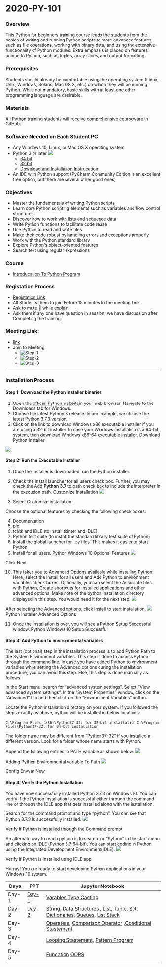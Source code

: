 # 2020-PY-101

### Overview
This Python for beginners training course leads the students from the basics of writing and running Python scripts to more advanced features such as file operations, working with binary data, and using the extensive functionality of Python modules. Extra emphasis is placed on features unique to Python, such as tuples, array slices, and output formatting.

### Prerequisites
Students should already be comfortable using the operating system (Linux, Unix, Windows, Solaris, Mac OS X, etc.) on which they will be running Python. While not mandatory, basic skills with at least one other programming language are desirable.
### Materials
All Python training students will receive comprehensive courseware in GitHub.

### Software Needed on Each Student PC
* Any Windows 10, Linux, or Mac OS X operating system
* Python 3 or later
  ![](https://lh3.googleusercontent.com/-6W_a1QS8RfM/X1sv1nJAS5I/AAAAAAAAp3Q/Yg5jrQn32ZQMUZ_h9SIt23jmktMBlPlFwCK8BGAsYHg/s0/2020-09-11.png)
  * [64 bit](https://www.python.org/ftp/python/3.7.9/python-3.7.9-amd64.exe)
  * [32 bit](https://www.python.org/ftp/python/3.7.9/python-3.7.9-amd64-webinstall.exe)
  * [Download and Installation Instrucation]()
* An IDE with Python support (PyCharm Community Edition is an excellent free option, but there are several other good ones)
### Objectives
* Master the fundamentals of writing Python scripts
* Learn core Python scripting elements such as variables and flow control structures
* Discover how to work with lists and sequence data
* Write Python functions to facilitate code reuse
* Use Python to read and write files
* Make their code robust by handling errors and exceptions properly
* Work with the Python standard library
* Explore Python's object-oriented features
* Search text using regular expressions
### Course 
* [Introducation To Python Program ](https://github.com/reddyprasade/2020-PY-101/blob/master/PPT/Introduction%20to%20Python%20Programming.pdf)

### Registation Process 
* [Registation Link](https://forms.gle/iyT5kxrTZKRUT7n49)
* All Students them to join Before 15 minutes to the meeting Link
* Ask to mute 🔕 while explain
* Ask them if any one have question in session, we have discussion after Completing the training

### Meeting Link:
* [link](https://meet.google.com/ppp-feno-gqb)
* Join to Meeting 
  * ![Step-1](https://lh3.googleusercontent.com/-CzELC5wghnY/X19_jCahhqI/AAAAAAAAAHo/Cp3Dm7B2RVc6JxjRfNne1343LGOWNJrBwCK8BGAsYHg/s0/2020-09-14.png)
  * ![Step-2](https://lh3.googleusercontent.com/-vMOP_ZFncC4/X199gHWNnmI/AAAAAAAAp6I/dFSBb0WzVvAS6c00TKmAXkPFH536gfo_gCK8BGAsYHg/s0/2020-09-14.png)
  * ![Step-3](https://lh3.googleusercontent.com/-8ytudhew9w8/X19-itFNGWI/AAAAAAAAp6Q/EvzCtodZo88hqomUmY2N0XB9t4V8j9GrQCK8BGAsYHg/s0/2020-09-14.png)

***
### Installation Process
#### **Step 1:** Download the Python Installer binaries
1. Open the [official Python website](https://www.python.org/downloads/windows/)in your web browser. Navigate to the Downloads tab for Windows.
2. Choose the latest Python 3 release. In our example, we choose the latest Python 3.7.3 version.
3. Click on the link to download Windows x86 executable installer if you are using a 32-bit installer. In case your Windows installation is a 64-bit system, then download Windows x86-64 executable installer.
Download Python Installer

![](https://cdn.journaldev.com/wp-content/uploads/2019/06/DownloadRel.png)

#### **Step 2:** Run the Executable Installer
1. Once the installer is downloaded, run the Python installer.
2. Check the Install launcher for all users check box. Further, you may check the Add **Python 3.7** to path check box to include the interpreter in the execution path.
Customize Installation
![](https://cdn.journaldev.com/wp-content/uploads/2019/06/customize_installation.png)

3. Select Customize installation.
  
Choose the optional features by checking the following check boxes:

4. Documentation
5. pip
6. tcl/tk and IDLE (to install tkinter and IDLE)
7. Python test suite (to install the standard library test suite of Python)
8. Install the global launcher for `.py` files. This makes it easier to start Python
9. Install for all users.
Python Windows 10 Optional Features
![](https://cdn.journaldev.com/wp-content/uploads/2019/06/optional_features-1.png)

Click Next.

10. This takes you to Advanced Options available while installing Python. Here, select the Install for all users and Add Python to environment variables check boxes.
Optionally, you can select the Associate files with Python, Create shortcuts for installed applications and other advanced options. Make note of the python installation directory displayed in this step. You would need it for the next step.
![](https://cdn.journaldev.com/wp-content/uploads/2019/06/advanced_options.png)

After selecting the Advanced options, click Install to start installation.
![](https://cdn.journaldev.com/wp-content/uploads/2019/06/setup_successful.png)
Python Installer Advanced Options

11. Once the installation is over, you will see a Python Setup Successful window.
Python Windows 10 Setup Successful

#### **Step 3:** Add Python to environmental variables
The last (optional) step in the installation process is to add Python Path to the System Environment variables. This step is done to access Python through the command line. In case you have added Python to environment variables while setting the Advanced options during the installation procedure, you can avoid this step. Else, this step is done manually as follows.

In the Start menu, search for “advanced system settings”. Select “View advanced system settings”. In the “System Properties” window, click on the “Advanced” tab and then click on the “Environment Variables” button.

Locate the Python installation directory on your system. If you followed the steps exactly as above, python will be installed in below locations:


`C:\Program Files (x86)\Python37-32: for 32-bit installation`
`C:\Program Files\Python37-32: for 64-bit installation`

The folder name may be different from “Python37-32” if you installed a different version. Look for a folder whose name starts with Python.

Append the following entries to PATH variable as shown below:
![](https://cdn.journaldev.com/wp-content/uploads/2019/06/environmentalvar_to-path.png)

Adding Python Environmental variable To Path
![](https://cdn.journaldev.com/wp-content/uploads/2019/06/config_envvar_new-1.png)

Config Envvar New

#### **Step 4: Verify the Python Installation**

You have now successfully installed Python 3.7.3 on Windows 10. You can verify if the Python installation is successful either through the command line or through the IDLE app that gets installed along with the installation.

Search for the command prompt and type “python”. You can see that Python 3.7.3 is successfully installed.
![](https://cdn.journaldev.com/wp-content/uploads/2019/06/verify-python-cmdpromt.png)

Verify if Python is installed through the Command prompt

An alternate way to reach python is to search for “Python” in the start menu and clicking on IDLE (Python 3.7 64-bit). You can start coding in Python using the Integrated Development Environment(IDLE).
![](https://cdn.journaldev.com/wp-content/uploads/2019/06/verify-python-startmenu.png)

Verify if Python is installed using IDLE app

Hurray! You are ready to start developing Python applications in your Windows 10 system.


|Days|PPT|Jupyter Notebook|
|-----|----|------|
|Day-1|[Day-1](https://github.com/reddyprasade/2020-PY-101/blob/master/Day-1/chapter1.pdf)|[Varables](https://github.com/reddyprasade/2020-PY-101/blob/master/Day-1/Tasks/PY0101EN-0-0-Variables%2C%20assignment%20and%20operator%20precedence.ipynb),[Type Casting](https://github.com/reddyprasade/2020-PY-101/blob/master/Day-1/Tasks/PY0101EN-1-1-Types.ipynb)|
|Day-2|[Day-2]()|[String](https://github.com/reddyprasade/2020-PY-101/blob/master/Day-2/Task-2/PY0101EN-1-2-Strings.ipynb), [Data Structures ](https://github.com/reddyprasade/2020-PY-101/blob/master/Day-2/Task-2/PY0101EN-2-0-Data%20Structure.ipynb), [List](https://github.com/reddyprasade/2020-PY-101/blob/master/Day-2/Task-2/PY0101EN-2-2-Lists.ipynb), [Tuple](https://github.com/reddyprasade/2020-PY-101/blob/master/Day-2/Task-2/PY0101EN-2-1-Tuples.ipynb), [Set](https://github.com/reddyprasade/2020-PY-101/blob/master/Day-2/Task-2/PY0101EN-2-3-Sets.ipynb), [Dictionaries](https://github.com/reddyprasade/2020-PY-101/blob/master/Day-2/Task-2/PY0101EN-2-4-Dictionaries.ipynb), [Queues](https://github.com/reddyprasade/2020-PY-101/blob/master/Day-2/Task-2/PY0101EN-2-5-%20Lists%20as%20Queues.ipynb), [List Stack](https://github.com/reddyprasade/2020-PY-101/blob/master/Day-2/Task-2/PY0101EN-2-6-Lists%20as%20Stacks.ipynb)|
|Day-3||[Operaters](https://github.com/reddyprasade/2020-PY-101/blob/master/Day-3/Task-3/PY0101EN-1-3-Operaters.ipynb), [Comparison Operator](https://github.com/reddyprasade/2020-PY-101/blob/master/Day-3/Task-3/PY101EN-Comparison%20Operators.ipynb) ,[Conditional Stastement](https://github.com/reddyprasade/2020-PY-101/blob/master/Day-3/Task-3/10-If%2C%20elif%2C%20and%20else%20Statements.ipynb)|
|Day-4| |[Looping Stastement](), [Pattern Program]()|
|Day-5||[Funcation]() [OOPS]()|

